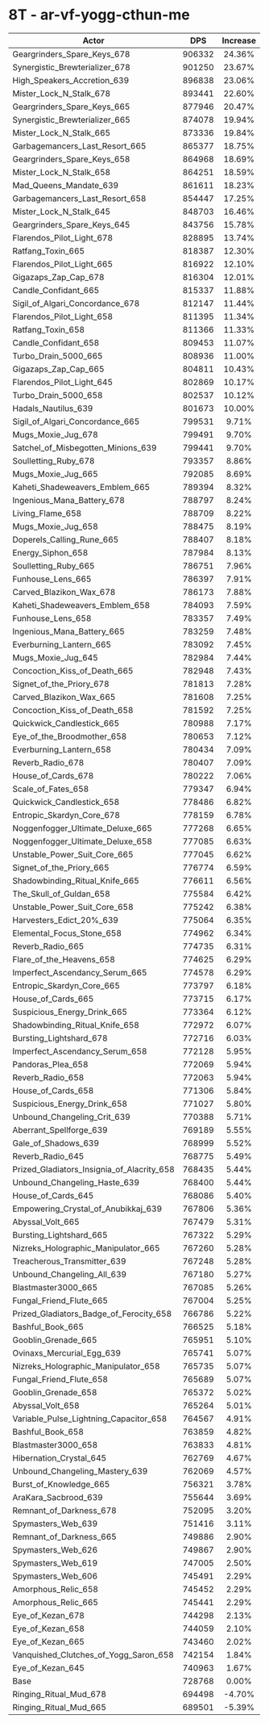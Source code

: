# 8T - ar-vf-yogg-cthun-me
| Actor | DPS | Increase |
|---|:---:|:---:|
|Geargrinders_Spare_Keys_678|906332|24.36%|
|Synergistic_Brewterializer_678|901250|23.67%|
|High_Speakers_Accretion_639|896838|23.06%|
|Mister_Lock_N_Stalk_678|893441|22.60%|
|Geargrinders_Spare_Keys_665|877946|20.47%|
|Synergistic_Brewterializer_665|874078|19.94%|
|Mister_Lock_N_Stalk_665|873336|19.84%|
|Garbagemancers_Last_Resort_665|865377|18.75%|
|Geargrinders_Spare_Keys_658|864968|18.69%|
|Mister_Lock_N_Stalk_658|864251|18.59%|
|Mad_Queens_Mandate_639|861611|18.23%|
|Garbagemancers_Last_Resort_658|854447|17.25%|
|Mister_Lock_N_Stalk_645|848703|16.46%|
|Geargrinders_Spare_Keys_645|843756|15.78%|
|Flarendos_Pilot_Light_678|828895|13.74%|
|Ratfang_Toxin_665|818387|12.30%|
|Flarendos_Pilot_Light_665|816922|12.10%|
|Gigazaps_Zap_Cap_678|816304|12.01%|
|Candle_Confidant_665|815337|11.88%|
|Sigil_of_Algari_Concordance_678|812147|11.44%|
|Flarendos_Pilot_Light_658|811395|11.34%|
|Ratfang_Toxin_658|811366|11.33%|
|Candle_Confidant_658|809453|11.07%|
|Turbo_Drain_5000_665|808936|11.00%|
|Gigazaps_Zap_Cap_665|804811|10.43%|
|Flarendos_Pilot_Light_645|802869|10.17%|
|Turbo_Drain_5000_658|802537|10.12%|
|Hadals_Nautilus_639|801673|10.00%|
|Sigil_of_Algari_Concordance_665|799531|9.71%|
|Mugs_Moxie_Jug_678|799491|9.70%|
|Satchel_of_Misbegotten_Minions_639|799441|9.70%|
|Soulletting_Ruby_678|793357|8.86%|
|Mugs_Moxie_Jug_665|792085|8.69%|
|Kaheti_Shadeweavers_Emblem_665|789394|8.32%|
|Ingenious_Mana_Battery_678|788797|8.24%|
|Living_Flame_658|788709|8.22%|
|Mugs_Moxie_Jug_658|788475|8.19%|
|Doperels_Calling_Rune_665|788407|8.18%|
|Energy_Siphon_658|787984|8.13%|
|Soulletting_Ruby_665|786751|7.96%|
|Funhouse_Lens_665|786397|7.91%|
|Carved_Blazikon_Wax_678|786173|7.88%|
|Kaheti_Shadeweavers_Emblem_658|784093|7.59%|
|Funhouse_Lens_658|783357|7.49%|
|Ingenious_Mana_Battery_665|783259|7.48%|
|Everburning_Lantern_665|783092|7.45%|
|Mugs_Moxie_Jug_645|782984|7.44%|
|Concoction_Kiss_of_Death_665|782948|7.43%|
|Signet_of_the_Priory_678|781813|7.28%|
|Carved_Blazikon_Wax_665|781608|7.25%|
|Concoction_Kiss_of_Death_658|781592|7.25%|
|Quickwick_Candlestick_665|780988|7.17%|
|Eye_of_the_Broodmother_658|780653|7.12%|
|Everburning_Lantern_658|780434|7.09%|
|Reverb_Radio_678|780407|7.09%|
|House_of_Cards_678|780222|7.06%|
|Scale_of_Fates_658|779347|6.94%|
|Quickwick_Candlestick_658|778486|6.82%|
|Entropic_Skardyn_Core_678|778159|6.78%|
|Noggenfogger_Ultimate_Deluxe_665|777268|6.65%|
|Noggenfogger_Ultimate_Deluxe_658|777085|6.63%|
|Unstable_Power_Suit_Core_665|777045|6.62%|
|Signet_of_the_Priory_665|776774|6.59%|
|Shadowbinding_Ritual_Knife_665|776611|6.56%|
|The_Skull_of_Guldan_658|775584|6.42%|
|Unstable_Power_Suit_Core_658|775242|6.38%|
|Harvesters_Edict_20%_639|775064|6.35%|
|Elemental_Focus_Stone_658|774962|6.34%|
|Reverb_Radio_665|774735|6.31%|
|Flare_of_the_Heavens_658|774625|6.29%|
|Imperfect_Ascendancy_Serum_665|774578|6.29%|
|Entropic_Skardyn_Core_665|773797|6.18%|
|House_of_Cards_665|773715|6.17%|
|Suspicious_Energy_Drink_665|773364|6.12%|
|Shadowbinding_Ritual_Knife_658|772972|6.07%|
|Bursting_Lightshard_678|772716|6.03%|
|Imperfect_Ascendancy_Serum_658|772128|5.95%|
|Pandoras_Plea_658|772069|5.94%|
|Reverb_Radio_658|772063|5.94%|
|House_of_Cards_658|771306|5.84%|
|Suspicious_Energy_Drink_658|771027|5.80%|
|Unbound_Changeling_Crit_639|770388|5.71%|
|Aberrant_Spellforge_639|769189|5.55%|
|Gale_of_Shadows_639|768999|5.52%|
|Reverb_Radio_645|768775|5.49%|
|Prized_Gladiators_Insignia_of_Alacrity_658|768435|5.44%|
|Unbound_Changeling_Haste_639|768400|5.44%|
|House_of_Cards_645|768086|5.40%|
|Empowering_Crystal_of_Anubikkaj_639|767806|5.36%|
|Abyssal_Volt_665|767479|5.31%|
|Bursting_Lightshard_665|767322|5.29%|
|Nizreks_Holographic_Manipulator_665|767260|5.28%|
|Treacherous_Transmitter_639|767248|5.28%|
|Unbound_Changeling_All_639|767180|5.27%|
|Blastmaster3000_665|767085|5.26%|
|Fungal_Friend_Flute_665|767004|5.25%|
|Prized_Gladiators_Badge_of_Ferocity_658|766786|5.22%|
|Bashful_Book_665|766525|5.18%|
|Gooblin_Grenade_665|765951|5.10%|
|Ovinaxs_Mercurial_Egg_639|765741|5.07%|
|Nizreks_Holographic_Manipulator_658|765735|5.07%|
|Fungal_Friend_Flute_658|765689|5.07%|
|Gooblin_Grenade_658|765372|5.02%|
|Abyssal_Volt_658|765264|5.01%|
|Variable_Pulse_Lightning_Capacitor_658|764567|4.91%|
|Bashful_Book_658|763859|4.82%|
|Blastmaster3000_658|763833|4.81%|
|Hibernation_Crystal_645|762769|4.67%|
|Unbound_Changeling_Mastery_639|762069|4.57%|
|Burst_of_Knowledge_665|756321|3.78%|
|AraKara_Sacbrood_639|755644|3.69%|
|Remnant_of_Darkness_678|752095|3.20%|
|Spymasters_Web_639|751416|3.11%|
|Remnant_of_Darkness_665|749886|2.90%|
|Spymasters_Web_626|749867|2.90%|
|Spymasters_Web_619|747005|2.50%|
|Spymasters_Web_606|745491|2.29%|
|Amorphous_Relic_658|745452|2.29%|
|Amorphous_Relic_665|745441|2.29%|
|Eye_of_Kezan_678|744298|2.13%|
|Eye_of_Kezan_658|744059|2.10%|
|Eye_of_Kezan_665|743460|2.02%|
|Vanquished_Clutches_of_Yogg_Saron_658|742154|1.84%|
|Eye_of_Kezan_645|740963|1.67%|
|Base|728768|0.00%|
|Ringing_Ritual_Mud_678|694498|-4.70%|
|Ringing_Ritual_Mud_665|689501|-5.39%|
